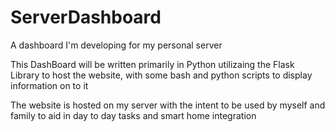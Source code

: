 # ServerDashboard
A dashboard I'm developing for my personal server

This DashBoard will be written primarily in Python
utilizaing the Flask Library to host the website,
with some bash and python scripts to display
information on to it

The website is hosted on my server with the intent
to be used by myself and family to aid in day to 
day tasks and smart home integration